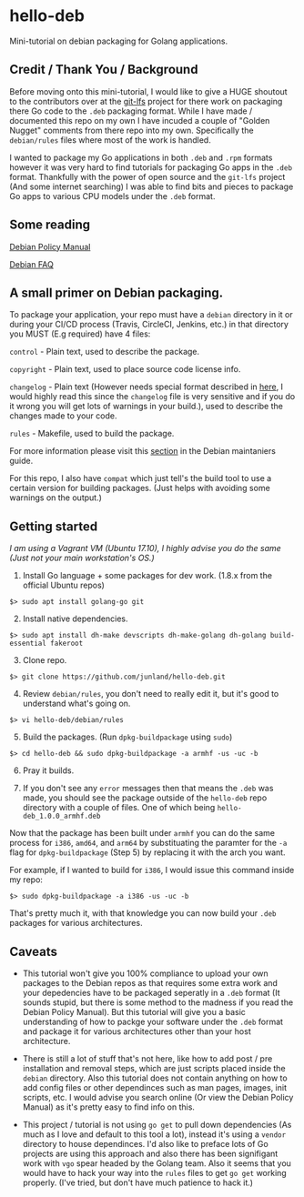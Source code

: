 # hello-deb
Mini-tutorial on debian packaging for Golang applications.

## Credit / Thank You / Background

Before moving onto this mini-tutorial, I would like to give a HUGE shoutout to the contributors over at the [git-lfs](https://github.com/git-lfs/git-lfs) project for there work on packaging there Go code to the `.deb` packaging format. While I have made / documented this repo on my own I have incuded a couple of "Golden Nugget" comments from there repo into my own. Specifically the `debian/rules` files where most of the work is handled.

I wanted to package my Go applications in both `.deb` and `.rpm` formats however it was very hard to find tutorials for packaging Go apps in the `.deb` format. Thankfully with the power of open source and the `git-lfs` project (And some internet searching) I was able to find bits and pieces to package Go apps to various CPU models under the `.deb` format.

## Some reading

[Debian Policy Manual](https://www.debian.org/doc/debian-policy/)

[Debian FAQ](https://www.debian.org/doc/manuals/debian-faq/ch-pkg_basics.en.html)

## A small primer on Debian packaging.

To package your application, your repo must have a `debian` directory in it or during your CI/CD process (Travis, CircleCI, Jenkins, etc.) in that directory you MUST (E.g required) have 4 files:

`control` - Plain text, used to describe the package.

`copyright` - Plain text, used to place source code license info.

`changelog` - Plain text (However needs special format described in [here](https://www.debian.org/doc/debian-policy/#document-ch-source), I would highly read this since the `changelog` file is very sensitive and if you do it wrong you will get lots of warnings in your build.), used to describe the changes made to your code.

`rules` - Makefile, used to build the package.

For more information please visit this [section](https://www.debian.org/doc/manuals/maint-guide/dreq.en.html#copyright) in the Debian maintaniers guide.

For this repo, I also have `compat` which just tell's the build tool to use a certain version for building packages. (Just helps with avoiding some warnings on the output.)

## Getting started
_I am using a Vagrant VM (Ubuntu 17.10), I highly advise you do the same (Just not your main workstation's OS.)_

1. Install Go language + some packages for dev work. (1.8.x from the official Ubuntu repos)

```
$> sudo apt install golang-go git
```

2. Install native dependencies.

```
$> sudo apt install dh-make devscripts dh-make-golang dh-golang build-essential fakeroot
```

3. Clone repo.

```
$> git clone https://github.com/junland/hello-deb.git
```

4. Review `debian/rules`, you don't need to really edit it, but it's good to understand what's going on.
```
$> vi hello-deb/debian/rules
```

5. Build the packages. (Run `dpkg-buildpackage` using `sudo`)

```
$> cd hello-deb && sudo dpkg-buildpackage -a armhf -us -uc -b 
```

6. Pray it builds.

7. If you don't see any `error` messages then that means the `.deb` was made, you should see the package outside of the `hello-deb` repo directory with a couple of files. One of which being `hello-deb_1.0.0_armhf.deb`

Now that the package has been built under `armhf` you can do the same process for `i386`, `amd64`, and `arm64` by substituating the paramter for the `-a` flag for `dpkg-buildpackage` (Step 5) by replacing it with the arch you want.

For example, if I wanted to build for `i386`, I would issue this command inside my repo:
```
$> sudo dpkg-buildpackage -a i386 -us -uc -b 
```

That's pretty much it, with that knowledge you can now build your `.deb` packages for various architectures. 
 
## Caveats

* This tutorial won't give you 100% compliance to upload your own packages to the Debian repos as that requires some extra work and your depedencies have to be packaged seperatly in a `.deb` format (It sounds stupid, but there is some method to the madness if you read the Debian Policy Manual). But this tutorial will give you a basic understanding of how to packge your software under the `.deb` format and package it for various architectures other than your host architecture.

* There is still a lot of stuff that's not here, like how to add post / pre installation and removal steps, which are just scripts placed inside the `debian` directory. Also this tutorial does not contain anything on how to add config files or other dependinces such as man pages, images, init scripts, etc. I would advise you search online (Or view the Debian Policy Manual) as it's pretty easy to find info on this.

* This project / tutorial is not using `go get` to pull down dependencies (As much as I love and default to this tool a lot), instead it's using a `vendor` directory to house dependinces. I'd also like to preface lots of Go projects are using this approach and also there has been signifigant work with `vgo` spear headed by the Golang team. Also it seems that you would have to hack your way into the `rules` files to get `go get` working properly. (I've tried, but don't have much patience to hack it.)

